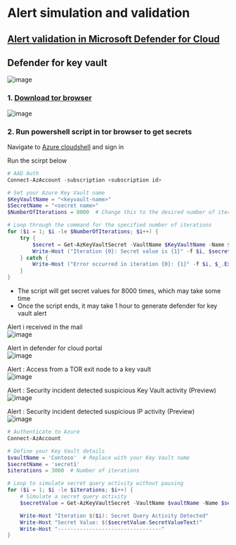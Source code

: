 # Alert simulation and validation

## [Alert validation in Microsoft Defender for Cloud](https://learn.microsoft.com/en-us/azure/defender-for-cloud/alert-validation)

## Defender for key vault
![image](https://github.com/guguji666666/GJS-MDC-Tips/assets/96930989/36bb9540-1a36-45b8-b2bc-3a24bada5a4e)

### 1. [Download tor browser](https://www.torproject.org/download/)
![image](https://github.com/guguji666666/GJS-MDC-Tips/assets/96930989/730dc6bb-2af3-4900-9c47-484c2535d84a)

### 2. Run powershell script in tor  browser to get secrets

Navigate to [Azure cloudshell](https://ms.portal.azure.com/#cloudshell/) and sign in

Run the scirpt below
```powershell
# AAD Auth
Connect-AzAccount -subscription <subscription id>

# Set your Azure Key Vault name
$KeyVaultName = "<keyvault-name>"
$SecretName = "<secret name>"
$NumberOfIterations = 8000  # Change this to the desired number of iterations

# Loop through the command for the specified number of iterations
for ($i = 1; $i -le $NumberOfIterations; $i++) {
    try {
        $secret = Get-AzKeyVaultSecret -VaultName $KeyVaultName -Name $SecretName -AsPlainText
        Write-Host ("Iteration {0}: Secret value is {1}" -f $i, $secret)
    } catch {
        Write-Host ("Error occurred in iteration {0}: {1}" -f $i, $_.Exception.Message)
    }
}
```
* The script will get secret values for 8000 times, which may take some time
* Once the script ends, it may take 1 hour to generate defender for key vault alert

Alert i received in the mail <br>
![image](https://github.com/guguji666666/GJS-MDC-Tips/assets/96930989/16962491-7494-4bb1-8a73-f97c9a0c7ea6)

Alert in defender for cloud portal <br>
![image](https://github.com/guguji666666/GJS-MDC-Tips/assets/96930989/2570417b-43b5-4b0c-b65d-d44897feb96d)

Alert : Access from a TOR exit node to a key vault <br>
![image](https://github.com/guguji666666/GJS-MDC-Tips/assets/96930989/771f8c5c-7f84-428a-99bb-cc1538eae7de)

Alert : Security incident detected suspicious Key Vault activity (Preview) <br>
![image](https://github.com/guguji666666/GJS-MDC-Tips/assets/96930989/ad76dc7c-53c0-4a33-b162-7c839849b1b4)

Alert : Security incident detected suspicious IP activity (Preview) <br>
![image](https://github.com/guguji666666/GJS-MDC-Tips/assets/96930989/4912e800-57ee-4371-8969-2bb05e3f9917)


```powershell
# Authenticate to Azure
Connect-AzAccount

# Define your Key Vault details
$vaultName = 'Contoso'  # Replace with your Key Vault name
$secretName = 'secret1'
$iterations = 3000  # Number of iterations

# Loop to simulate secret query activity without pausing
for ($i = 1; $i -le $iterations; $i++) {
    # Simulate a secret query activity
    $secretValue = Get-AzKeyVaultSecret -VaultName $vaultName -Name $secretName

    Write-Host "Iteration $($i): Secret Query Activity Detected"
    Write-Host "Secret Value: $($secretValue.SecretValueText)"
    Write-Host "---------------------------------"
}
```
